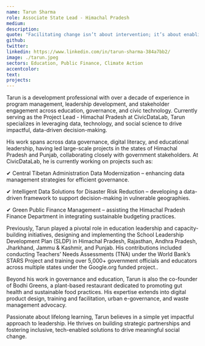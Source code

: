 ```yaml
---
name: Tarun Sharma
role: Associate State Lead - Himachal Pradesh
medium: 
description:
quote: "Facilitating change isn’t about intervention; it’s about enabling people with the right tools, knowledge, and networks to lead their own transformation."
github: 
twitter:
linkedin: https://www.linkedin.com/in/tarun-sharma-384a7bb2/
image: ./tarun.jpeg
sectors: Education, Public Finance, Climate Action
accentcolor: 
text: 
projects: 
---
```


Tarun is a development professional with over a decade of experience in program management, leadership development, and stakeholder engagement across education, governance, and civic technology. Currently serving as the Project Lead - Himachal Pradesh at CivicDataLab, Tarun specializes in leveraging data, technology, and social science to drive impactful, data-driven decision-making.

His work spans across data governance, digital literacy, and educational leadership, having led large-scale projects in the states of Himachal Pradesh and Punjab, collaborating closely with government stakeholders. At CivicDataLab, he is currently working on projects such as:

✔ Central Tibetan Administration Data Modernization – enhancing data management strategies for efficient governance.

✔ Intelligent Data Solutions for Disaster Risk Reduction – developing a data-driven framework to support decision-making in vulnerable geographies.

✔ Green Public Finance Management – assisting the Himachal Pradesh Finance Department in integrating sustainable budgeting practices.

Previously, Tarun played a pivotal role in education leadership and capacity-building initiatives, designing and implementing the School Leadership Development Plan (SLDP) in Himachal Pradesh, Rajasthan, Andhra Pradesh, Jharkhand, Jammu & Kashmir, and Punjab. His contributions included conducting Teachers’ Needs Assessments (TNA) under the World Bank’s STARS Project and training over 5,000+ government officials and educators across multiple states under the Google.org funded project..

Beyond his work in governance and education, Tarun is also the co-founder of Bodhi Greens, a plant-based restaurant dedicated to promoting gut health and sustainable food practices. His expertise extends into digital product design, training and facilitation, urban e-governance, and waste management advocacy.

Passionate about lifelong learning, Tarun believes in a simple yet impactful approach to leadership. He thrives on building strategic partnerships and fostering inclusive, tech-enabled solutions to drive meaningful social change.
